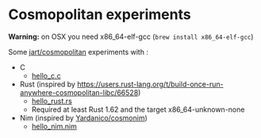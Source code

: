 # Cosmopolitan experiments
**Warning:** on OSX you need x86_64-elf-gcc (`brew install x86_64-elf-gcc`)

Some [jart/cosmopolitan](https://github.com/jart/cosmopolitan) experiments with :
- C
	* [hello_c.c](./hello_c.c)
- Rust (inspired by https://users.rust-lang.org/t/build-once-run-anywhere-cosmopolitan-libc/66528)
	* [hello_rust.rs](./hello_rust.rs)
	* Required at least Rust 1.62 and the target x86_64-unknown-none
- Nim (inspired by [Yardanico/cosmonim](https://github.com/Yardanico/cosmonim))
	* [hello_nim.nim](./hello_nim.nim)